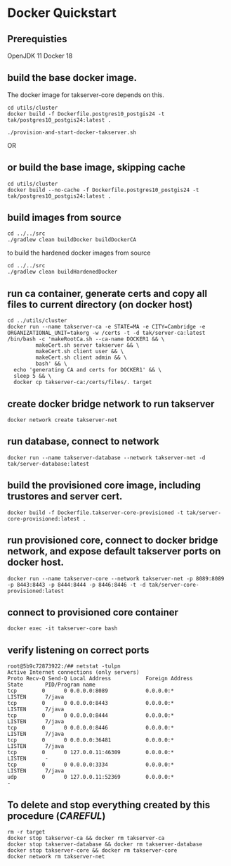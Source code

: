 # Docker Quickstart

## Prerequisties
OpenJDK 11
Docker 18

## build the base docker image.
The docker image for takserver-core depends on this.

```
cd utils/cluster
docker build -f Dockerfile.postgres10_postgis24 -t tak/postgres10_postgis24:latest .
```

```
./provision-and-start-docker-takserver.sh
```

OR

## or build the base image, skipping cache
```  
cd utils/cluster
docker build --no-cache -f Dockerfile.postgres10_postgis24 -t tak/postgres10_postgis24:latest .
```

## build images from source
```
cd ../../src
./gradlew clean buildDocker buildDockerCA
```
to build the hardened docker images from source
```
cd ../../src
./gradlew clean buildHardenedDocker
```

## run ca container, generate certs and copy all files to current directory (on docker host)
```
cd ../utils/cluster
docker run --name takserver-ca -e STATE=MA -e CITY=Cambridge -e ORGANIZATIONAL_UNIT=takorg -w /certs -t -d tak/server-ca:latest /bin/bash -c 'makeRootCa.sh --ca-name DOCKER1 && \
         makeCert.sh server takserver && \ 
         makeCert.sh client user && \ 
         makeCert.sh client admin && \
         bash' && \
  echo 'generating CA and certs for DOCKER1' && \
  sleep 5 && \
  docker cp takserver-ca:/certs/files/. target
```

## create docker bridge network to run takserver
```
docker network create takserver-net
```

## run database, connect to network
```
docker run --name takserver-database --network takserver-net -d tak/server-database:latest
```

## build the provisioned core image, including trustores and server cert.
```
docker build -f Dockerfile.takserver-core-provisioned -t tak/server-core-provisioned:latest .
```

## run provisioned core, connect to docker bridge network, and expose default takserver ports on docker host.
```
docker run --name takserver-core --network takserver-net -p 8089:8089 -p 8443:8443 -p 8444:8444 -p 8446:8446 -t -d tak/server-core-provisioned:latest
```

## connect to provisioned core container
```
docker exec -it takserver-core bash
```

## verify listening on correct ports
```
root@5b9c72873922:/## netstat -tulpn
Active Internet connections (only servers)
Proto Recv-Q Send-Q Local Address           Foreign Address         State       PID/Program name    
tcp        0      0 0.0.0.0:8089            0.0.0.0:*               LISTEN      7/java              
tcp        0      0 0.0.0.0:8443            0.0.0.0:*               LISTEN      7/java              
tcp        0      0 0.0.0.0:8444            0.0.0.0:*               LISTEN      7/java              
tcp        0      0 0.0.0.0:8446            0.0.0.0:*               LISTEN      7/java              
tcp        0      0 0.0.0.0:36481           0.0.0.0:*               LISTEN      7/java              
tcp        0      0 127.0.0.11:46309        0.0.0.0:*               LISTEN      -                   
tcp        0      0 0.0.0.0:3334            0.0.0.0:*               LISTEN      7/java              
udp        0      0 127.0.0.11:52369        0.0.0.0:*                           -
```



## To delete and stop everything created by this procedure (*CAREFUL*)
```
rm -r target
docker stop takserver-ca && docker rm takserver-ca
docker stop takserver-database && docker rm takserver-database
docker stop takserver-core && docker rm takserver-core
docker network rm takserver-net
```
